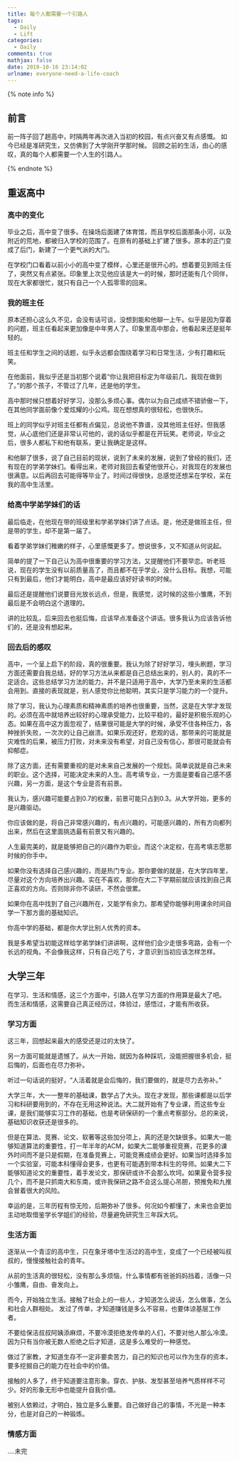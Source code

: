 ```yaml
---
title: 每个人都需要一个引路人
tags:
  - Daily
  - Lift
categories:
  - Daily
comments: true
mathjax: false
date: 2019-10-16 23:14:02
urlname: everyone-need-a-life-coach
---
```


<meta name="referrer" content="no-referrer" />

{% note info %}

## 前言

前一阵子回了趟高中，时隔两年再次进入当初的校园，有点兴奋又有点感慨。
如今已经是准研究生，又仿佛到了大学刚开学那时候。
回顾之前的生活，由心的感叹，真的每个人都需要一个人生的引路人。

{% endnote %}

<!--more-->

## 重返高中

### 高中的变化
毕业之后，高中变了很多。在操场后面建了体育馆，而且学校后面那条小河，以及附近的荒地，都被归入学校的范围了。在原有的基础上扩建了很多。原本的正门变成了后门，新建了一个更气派的大门。

在学校门口看着以前小小的高中变了模样，心里还是很开心的。想着要见到班主任了，突然又有点紧张。印象里上次见他应该是大一的时候，那时还能有几个同伴，现在大家都很忙，就只有自己一个人孤零零的回来。

### 我的班主任
原本还担心这么久不见，会没有话可谈，没想到能和他聊一上午。似乎是因为穿着的问题，班主任看起来更加像是中年男人了。印象里高中那会，他看起来还是挺年轻的。

班主任和学生之间的话题，似乎永远都会围绕着学习和日常生活，少有打趣和玩笑。

在他面前，我似乎还是当初那个说着“你让我把目标定为年级前几，我现在做到了。”的那个孩子，不管过了几年，还是他的学生。

高中那时候只想着好好学习，没那么多烦心事。偶尔以为自己成绩不错骄傲一下，在其他同学面前像个爱炫耀的小公鸡。现在想想真的很轻松，也很快乐。

班上的同学似乎对班主任都有点偏见，总说他不靠谱，没其他班主任好。但我感觉，从心底他们还是非常认可他的，说的话似乎都是在开玩笑。老师说，毕业之后，很多人都私下和他有联系，更让我确定是这样。

和他聊了很多，说了自己目前的现状，说到了未来的发展，说到了曾经的我们，还有现在的学弟学妹们。看得出来，老师对我回去看望他很开心，对我现在的发展也很满意。以后再回去可能得等毕业了。时间过得很快，总感觉还想呆在学校，呆在我的高中生活里。

### 给高中学弟学妹们的话
最后临走，在他现在带的班级里和学弟学妹们讲了点话。是，他还是做班主任，但是带的学生，却不是第一届了。

看着学弟学妹们稚嫩的样子，心里感慨更多了。想说很多，又不知道从何说起。

简单的提了一下自己认为高中很重要的学习方法，又提醒他们不要早恋。听老班说，现在的学生没有以前质量高了，而且都不在乎学业，没什么目标。我想，可能只有到最后，他们才能明白，高中是最应该好好读书的时候。

最后还是提醒他们说要目光放长远点，但是，我感觉，这时候的这些小雏鹰，不到最后是不会明白这个道理的。

讲的比较乱，后来回去也挺后悔，应该早点准备这个讲话。很多我认为应该告诉他们的，还是没有想起来。

### 回去后的感叹
高中，一个呈上启下的阶段，真的很重要。我认为除了好好学习，埋头刷题，学习方面还需要自我总结，好的学习方法从来都是自己总结出来的，别人的，真的不一定适合。这些总结学习方法的能力，并不是只适用于高中，大学乃至未来的生活都会用到。直接的表现就是，别人感觉你比他聪明，其实只是学习能力的一个提升。

除了学习，我认为心理素质和精神素质的培养也很重要，当然，这是在大学才发现的。必须在高中就培养出较好的心理承受能力，比较平稳的，最好是积极乐观的心态。如果在高中这方面忽视了，结果很可能是大学的时候，承受不住各种压力，各种挫折失败，一次次的让自己崩溃。如果乐观还好，悲观的话，那带来的可能就是灾难性的后果，被压力打败，对未来没有希望，对自己没有信心，那很可能就会有抑郁症。

除了这方面，还有需要重视的是对未来自己发展的一个规划。简单说就是自己未来的职业。这个选择，可能决定未来的人生。高考填专业，一方面是要看自己感不感兴趣，另一方面，是这个专业是否有前景。

我认为，感兴趣可能要占到0.7的权重，前景可能只占到0.3。从大学开始，更多的是兴趣驱动。

你应该做的是，将自己非常感兴趣的，有点兴趣的，可能感兴趣的，所有方向都列出来，然后在这里面挑选最有前景又有兴趣的。

人生最完美的，就是能够把自己的兴趣作为职业。而这个决定权，在高考填志愿那时候的你手中。

如果你没有选择自己感兴趣的，而是热门专业。那你要做的就是，在大学四年里，尽量对这个方向培养出兴趣。实在不喜欢，那你在大二下学期前就应该找到自己真正喜欢的方向。否则除非你不读研，不然会很累。

如果你在高中找到了自己兴趣所在，又能学有余力。那希望你能够利用课余时间自学一下那方面的基础知识。

你高中学的基础，都是你大学比别人优秀的资本。

我是多希望当初能这样给学弟学妹们讲讲啊，这样他们会少走很多弯路，会有一个长远的视角。不会像我这样，只有自己吃了亏，才意识到当初应该怎样怎样。

## 大学三年
在学习、生活和情感，这三个方面中，引路人在学习方面的作用算是最大了吧。
而生活和情感，这需要自己真正经历过，体验过，感悟过，才能有所收获。

### 学习方面
这三年，回想起来最大的感受还是过的太快了。

另一方面可能就是遗憾了。从大一开始，就因为各种踩坑，没能把握很多机会，挺后悔的，后面也在尽力弥补。

听过一句话说的挺好，“人活着就是会后悔的，我们要做的，就是尽力去弥补。”

大学三年，大一一整年的基础课，数学占了大头。现在才发现，那些课都是以后学习和科研要用到的，不存在无用这种说法。大二就开始有了专业课，而这些专业课，是我们能够实习工作的基础，也是考研保研的一个重点考察部分。总的来说，基础知识收获还是很多的。

但是在算法、竞赛、论文、软著等这些加分项上，真的还是欠缺很多。如果大一能够知道算法的重要性，打一年半年的ACM，如果大二能够重视竞赛，花更多的课外时间而不是只是假期，在准备竞赛上，可能竞赛成绩会更好。如果当时选择多加一个实验室，可能本科懂得会更多，也更有可能遇到带本科生的导师。如果大二下能够知道论文的重要性，着手发论文，那保研或许不会那么坎坷。如果夏令营多投几个，而不是只抓南大和东南，或许我保研之路不会这么提心吊胆，预推免和九推会冒着很大的风险。

幸运的是，三年历程有惊无险，后期弥补了很多。何况如今都懂了，未来也会更加主动地取借鉴学长学姐们的经验，尽量避免研究生三年踩大坑。

### 生活方面
逐渐从一个青涩的高中生，只在象牙塔中生活过的高中生，变成了一个已经被叫叔叔的，慢慢接触社会的青年。

从前的生活真的很轻松，没有那么多烦恼，什么事情都有爸爸妈妈挡着，活像一只小雏鹰，自由、奋发向上。

而今，开始独立生活。接触了社会上的一些人，才知道怎么说话，怎么做事，怎么和社会人群相处。
发过了传单，才知道赚钱是多么不容易，也要体谅基层工作者。

不要给保洁叔叔阿姨添麻烦，不要冷漠拒绝发传单的人们，不要对他人那么冷漠。因为只有当你被无数人拒绝之后才知道，这是多么难受的一种感觉。

做过了家教，才知道生存不一定非要卖苦力，自己的知识也可以作为生存的资本，要多挖掘自己的能力在社会中的价值。

接触的人多了，终于知道要注意形象。穿衣、护肤、发型甚至培养气质样样不可少。好的形象无形中也能提升自我价值。

被别人依赖过，才明白，独立是多么重要。自己做好自己的事情，不光是一种本分，也是对自己的一种锻炼。

### 情感方面
....未完
